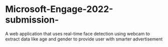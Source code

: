 # Microsoft-Engage-2022-submission-
A web application that uses real-time face detection using webcam to extract data like age and gender to provide user with smarter advertisement
